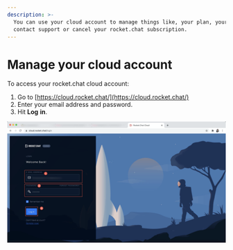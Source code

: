 ```yaml
---
description: >-
  You can use your cloud account to manage things like, your plan, your users,
  contact support or cancel your rocket.chat subscription.
---
```


# Manage your cloud account

To access your rocket.chat cloud account:

1. Go to [https://cloud.rocket.chat/](https://cloud.rocket.chat/)
2. Enter your email address and password.
3.  Hit **Log** **in**.

![](../../.gitbook/assets/image%20%2892%29.png)

